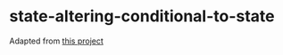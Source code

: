 # state-altering-conditional-to-state

Adapted from [this project](http://blog.xebia.in/index.php/2015/09/07/scaling-state-altering-conditional-logic-with-state-pattern)
